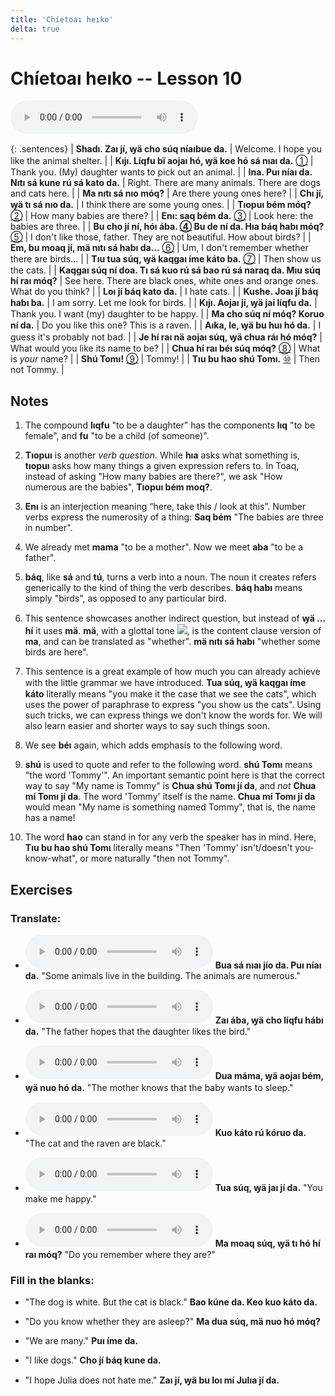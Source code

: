 ```yaml
---
title: 'Chíetoaı heıko'
delta: true
---
```

# **Chíetoaı heıko** -- Lesson 10

<audio id="mainaudio" controls src="lesson.mp3"></audio>

{: .sentences}
| **Shadı. Zaı jí, ꝡä cho súq níaıbue da.**      | Welcome. I hope you like the animal shelter. |
| **Kıjı. Líqfu bï aojaı hó, ꝡä koe hó sá nıaı da.** [①](#fn-1) | Thank you. (My) daughter wants to pick out an animal. |
| **Ina. Puı níaı da. Nıtı sá kune rú sá kato da.**  | Right. There are many animals. There are dogs and cats here. |
| **Ma nıtı sá nıo móq?**  | Are there young ones here? |
| **Chı jí, ꝡä tı sá nıo da.**  | I think there are some young ones. |
| **Tıopuı bém móq?** [②](#fn-2) | How many babies are there? |
| **Enı: saq bém da.** [③](#fn-3)  | Look here: the babies are three. |
| **Bu cho jí ní, hóı ába. [④](#fn-4) Bu de ní da. Hıa báq habı móq?** [⑤](#fn-5) | I don't like those, father. They are not beautiful. How about birds? |
| **Em, bu moaq jí, mä nıtı sá habı da...** [⑥](#fn-6) | Um, I don't remember whether there are birds... |
| **Tıu tua súq, ꝡä kaqgaı íme káto ba.** [⑦](#fn-7) | Then show us the cats. |
| **Kaqgaı súq ní doa. Tı sá kuo rú sá bao rú sá naraq da. Mıu súq hí raı móq?** | See here. There are black ones, white ones and orange ones. What do you think? |
| **Loı jí báq kato da.**  | I hate cats. |
| **Kushe. Joaı jí báq habı ba.** | I am sorry. Let me look for birds. |
| **Kıjı. Aojaı jí, ꝡä jai líqfu da.**  | Thank you. I want (my) daughter to be happy. |
| **Ma cho súq ní móq? Koruo ní da.** | Do you like this one? This is a raven. |
| **Aıka, le, ꝡä bu huı hó da.** | I guess it's probably not bad. |
| **Je hí raı nä aojaı súq, ꝡä chua ráı hó móq?** | What would you like its name to be? |
| **Chua hí raı béı súq móq?** [⑧](#fn-8) | What is *your* name? |
| **Shú Tomı!** [⑨](#fn-9) | Tommy! |
| **Tıu bu hao shú Tomı.** [⑩](#fn-10) | Then not Tommy. |

## Notes

1. <a name="fn-1" /> The compound **lıqfu** "to be a daughter" has the components **lıq** "to be female", and **fu** "to be a child (of someone)".

2. <a name="fn-2" /> **Tıopuı** is another *verb question*. While **hıa** asks what something is, **tıopuı** asks how many things a given expression refers to. In Toaq, instead of asking "How many babies are there?", we ask "How numerous are the babies", **Tıopuı bém moq?**.

3. <a name="fn-3" /> **Enı** is an interjection meaning “here, take this / look at this”. Number verbs express the numerosity of a thing: **Saq bém** "The babies are three in number".

4. <a name="fn-4" /> We already met **mama** "to be a mother". Now we meet **aba** "to be a father".

5. <a name="fn-5" /> **báq**, like **sá** and **tú**, turns a verb into a noun. The noun it creates refers generically to the kind of thing the verb describes. **báq habı** means simply "birds", as opposed to any particular bird.

6. <a name="fn-6" /> This sentence showcases another indirect question, but instead of **ꝡä … hí** it uses **mä**. **mä**, with a glottal tone ![](../tones/d3.png), is the content clause version of **ma**, and can be translated as "whether". **mä nıtı sá habı** "whether some birds are here".

7. <a name="fn-7" /> This sentence is a great example of how much you can already achieve with the little grammar we have introduced. **Tua súq, ꝡä kaqgaı íme káto** literally means "you make it the case that we see the cats", which uses the power of paraphrase to express "you show us the cats". Using such tricks, we can express things we don't know the words for. We will  also learn easier and shorter ways to say such things soon.

8. <a name="fn-8" /> We see **béı** again, which adds emphasis to the following word.

9. <a name="fn-9" /> **shú** is used to quote and refer to the following word. **shú Tomı** means "the word 'Tommy'". An important semantic point here is that the correct way to say "My name is Tommy" is **Chua shú Tomı jí da**, and *not* **Chua mí Tomı jí da**. The word 'Tommy' itself is the name. **Chua mí Tomı jí da** would mean "My name is something named Tommy", that is, the name has a name!

10. <a name="fn-10" /> The word **hao** can stand in for any verb the speaker has in mind. Here, **Tıu bu hao shú Tomı** literally means "Then 'Tommy' isn't/doesn't you-know-what", or more naturally "then not Tommy".

## Exercises

### Translate:

- <audio controls src="ex1.mp3"></audio>
  **Bua sá nıaı jío da. Puı níaı da.**
  <span class="spoiler" tabindex=0>"Some animals live in the building. The animals are numerous."</span>

- <audio controls src="ex2.mp3"></audio>
  **Zaı ába, ꝡä cho líqfu hábı da.**
  <span class="spoiler" tabindex=0>"The father hopes that the daughter likes the bird."</span>

- <audio controls src="ex3.mp3"></audio>
  **Dua máma, ꝡä aojaı bém, ꝡä nuo hó da.**
  <span class="spoiler" tabindex=0>"The mother knows that the baby wants to sleep."</span>

- <audio controls src="ex4.mp3"></audio>
  **Kuo káto rú kóruo da.**
  <span class="spoiler" tabindex=0>"The cat and the raven are black."</span>

- <audio controls src="ex5.mp3"></audio>
  **Tua súq, ꝡä jaı jí da.**
  <span class="spoiler" tabindex=0>"You make me happy."</span>

- <audio controls src="ex6.mp3"></audio>
  **Ma moaq súq, ꝡä tı hó hí raı móq?**
  <span class="spoiler" tabindex=0>"Do you remember where they are?"</span>

### Fill in the blanks:

- "The dog is white. But the cat is black."
  **<span class="spoiler" tabindex=0>Bao</span> kúne da. Keo <span class="spoiler" tabindex=0>kuo</span> káto da.**

- "Do you know whether they are asleep?"
  **<span class="spoiler" tabindex=0>Ma</span> dua súq, <span class="spoiler" tabindex=0>mä</span> nuo hó <span class="spoiler" tabindex=0>móq</span>?**

- "We are many."
  **<span class="spoiler" tabindex=0>Puı</span> íme da.**

- "I like dogs."
  **<span class="spoiler" tabindex=0>Cho</span> jí <span class="spoiler" tabindex=0>báq</span> kune da.**

- "I hope Julia does not hate me."
  **<span class="spoiler" tabindex=0>Zaı</span> jí, ꝡä <span class="spoiler" tabindex=0>bu</span> loı <span class="spoiler" tabindex=0>mí</span> Julıa jí da.**
